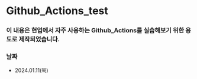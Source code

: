 # Github_Actions_test

### 이 내용은 현업에서 자주 사용하는 Github_Actions를 실습해보기 위한 용도로 제작되었습니다.

### 날짜
- 2024.01.11(목)
